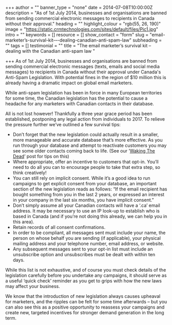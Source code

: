 +++
author = ""
banner_type = "none"
date = 2014-07-08T10:00:00Z
description = "As of 1st July 2014, businesses and organisations are banned from sending commercial electronic messages to recipients in Canada without their approval."
heading = ""
highlight_colour = "rgb(55, 26, 190)"
image = "https://static.crmtechnologies.com/sites/default/files/Pic1.jpg"
intro = ""
keywords = []
resource = []
show_contact = "form"
slug = "email-marketer’s-survival-kit-–-dealing-canadian-anti-spam-law"
subheading = ""
tags = []
testimonial = ""
title = "The email marketer’s survival kit – dealing with the Canadian anti-spam law "

+++
As of 1st July 2014, businesses and organisations are banned from sending commercial electronic messages (texts, emails and social media messages) to recipients in Canada without their approval under Canada's Anti-Spam Legislation. With potential fines in the region of $10 million this is already having a dramatic impact on global email marketers.

While anti-spam legislation has been in force in many European territories for some time, the Canadian legislation has the potential to cause a headache for any marketers with Canadian contacts in their database.

All is not lost however! Thankfully a three year grace period has been established, postponing any legal action from individuals to 2017. To relieve the pressure further we’ve outlined a few survival tips:

* Don’t forget that the new legislation could actually result in a smaller, more manageable and accurate database that’s more effective. As you run through your database and attempt to reactivate customers you may see some older contacts coming back to life. (See our ‘[Waking The Dead](https://www.crmtechnologies.com/blog/2013/03/21/waking-the-dead-reviving-emotional-unsubscribes/)’ post for tips on this)
* Where appropriate, offer an incentive to customers that opt-in. You’ll need to do all you can to encourage people to take that extra step, so think creatively!
* You can still rely on implicit consent. While it’s a good idea to run campaigns to get explicit consent from your database, an important section of the new legislation reads as follows: “If the email recipient has bought something from you in the last 2 years, or expressed an interest in your company in the last six months, you have implicit consent.”
* Don’t simply assume all your Canadian contacts will have a ‘.ca’ email address. It may be necessary to use an IP look-up to establish who is based in Canada (and if you’re not doing this already, we can help you in this area).
* Retain records of all consent confirmations.
* In order to be compliant, all messages sent must include your name, the person on whose behalf you are sending (if applicable), your physical mailing address and your telephone number, email address, or website.
* Any subsequent messages sent to your opt-in list must include an unsubscribe option and unsubscribes must be dealt with within ten days.

While this list is not exhaustive, and of course you must check details of the legislation carefully before you undertake any campaigns, it should serve as a useful ‘quick check’ reminder as you get to grips with how the new laws may affect your business.

We know that the introduction of new legislation always causes upheaval for marketers, and the ripples can be felt for some time afterwards – but you can also see this as a positive opportunity to reassess your campaigns and create new, targeted incentives for stronger demand generation in the long term.